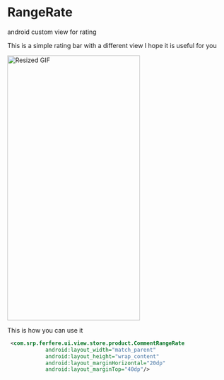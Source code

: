 # RangeRate
android custom view for rating

This is a simple rating bar with a different view
I hope it is useful for you

<img src="https://github.com/ali-rdm/RangeRate/assets/43491747/b43f24ad-f7cf-4fa2-988b-0324a82fe55a.gif" width="300" height="600" alt="Resized GIF">




This is how you can use it

```xml
 <com.srp.ferfere.ui.view.store.product.CommentRangeRate
            android:layout_width="match_parent"
            android:layout_height="wrap_content"
            android:layout_marginHorizontal="20dp"
            android:layout_marginTop="40dp"/>




